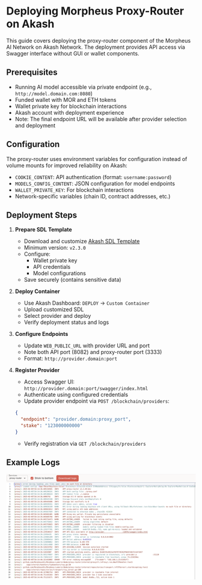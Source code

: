 # Deploying Morpheus Proxy-Router on Akash

This guide covers deploying the proxy-router component of the Morpheus AI Network on Akash Network. The deployment provides API access via Swagger interface without GUI or wallet components.

## Prerequisites

* Running AI model accessible via private endpoint (e.g., `http://model.domain.com:8080`)
* Funded wallet with MOR and ETH tokens
* Wallet private key for blockchain interactions
* Akash account with deployment experience
* Note: The final endpoint URL will be available after provider selection and deployment

## Configuration

The proxy-router uses environment variables for configuration instead of volume mounts for improved reliability on Akash:

* `COOKIE_CONTENT`: API authentication (format: `username:password`)
* `MODELS_CONFIG_CONTENT`: JSON configuration for model endpoints
* `WALLET_PRIVATE_KEY`: For blockchain interactions
* Network-specific variables (chain ID, contract addresses, etc.)

## Deployment Steps

1. **Prepare SDL Template**
   * Download and customize [Akash SDL Template](./02.2-proxy-router-akash.yml)
   * Minimum version: `v2.3.0`
   * Configure:
     - Wallet private key
     - API credentials
     - Model configurations
   * Save securely (contains sensitive data)

2. **Deploy Container**
   * Use Akash Dashboard: `DEPLOY` → `Custom Container`
   * Upload customized SDL
   * Select provider and deploy
   * Verify deployment status and logs

3. **Configure Endpoints**
   * Update `WEB_PUBLIC_URL` with provider URL and port
   * Note both API port (8082) and proxy-router port (3333)
   * Format: `http://provider.domain:port`

4. **Register Provider**
   * Access Swagger UI: `http://provider.domain:port/swagger/index.html`
   * Authenticate using configured credentials
   * Update provider endpoint via `POST /blockchain/providers`:
   ```json
   {
     "endpoint": "provider.domain:proxy_port",
     "stake": "123000000000"
   }
   ```
   * Verify registration via `GET /blockchain/providers`

## Example Logs

![akash_good_start](./images/akash_good_start.png)

